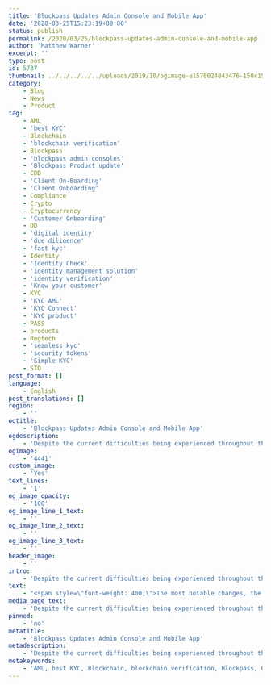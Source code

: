 ```yaml
---
title: 'Blockpass Updates Admin Console and Mobile App'
date: '2020-03-25T15:23:19+00:00'
status: publish
permalink: /2020/03/25/blockpass-updates-admin-console-and-mobile-app
author: 'Matthew Warner'
excerpt: ''
type: post
id: 5737
thumbnail: ../../../../../uploads/2019/10/ogimage-e1578024843476-150x150.png
category:
    - Blog
    - News
    - Product
tag:
    - AML
    - 'best KYC'
    - Blockchain
    - 'blockchain verification'
    - Blockpass
    - 'blockpass admin consoles'
    - 'Blockpass Product update'
    - CDD
    - 'Client On-Boarding'
    - 'Client Onboarding'
    - Compliance
    - Crypto
    - Cryptocurrency
    - 'Customer Onboarding'
    - DD
    - 'digital identity'
    - 'due diligence'
    - 'fast kyc'
    - Identity
    - 'Identity Check'
    - 'identity management solution'
    - 'identity verification'
    - 'Know your customer'
    - KYC
    - 'KYC AML'
    - 'KYC Connect'
    - 'KYC product'
    - PASS
    - products
    - Regtech
    - 'seamless kyc'
    - 'security tokens'
    - 'Simple KYC'
    - STO
post_format: []
language:
    - English
post_translations: []
region:
    - ''
ogtitle:
    - 'Blockpass Updates Admin Console and Mobile App'
ogdescription:
    - 'Despite the current difficulties being experienced throughout the world and ensuring the people’s health and safety is the highest priority, the Blockpass development team are continuing to work on expanding and improving the Blockpass Mobile App and Admin Console. Last week, the latest of the Admin Console was made public and the latest Blockpass Mobile App updates were released to the Android and Apple stores to provide new features, fixes and adjustments in the app. '
ogimage:
    - '4441'
custom_image:
    - 'Yes'
text_lines:
    - '1'
og_image_opacity:
    - '100'
og_image_line_1_text:
    - ''
og_image_line_2_text:
    - ''
og_image_line_3_text:
    - ''
header_image:
    - ''
intro:
    - 'Despite the current difficulties being experienced throughout the world and ensuring the people’s health and safety is the highest priority, the Blockpass development team are continuing to work on expanding and improving the Blockpass Mobile App and Admin Console. Last week, the latest of the Admin Console was made public and the latest Blockpass Mobile App updates were released to the Android and Apple stores to provide new features, fixes and adjustments in the app. '
text:
    - "<span style=\"font-weight: 400;\">The most notable changes, the new features, are designed to improve existing capabilities or to add entirely new ones. In the latest version there are a number of these. The first is in the Admin Console with the introduction of certificates groups. This addition enables services which allow different forms of identification to handle a customer base which is submitting a variety of verified identities in the smoothest possible manner. For the Mobile App, there is also a new flow to register services allowing multiple identity documents to be used for onboarding. Linked to this, the ability to modify the type of document used for registration has been added and the same type of document selected during registration will be used for verifiers.\_</span>\r\n\r\n<span style=\"font-weight: 400;\">Two new roles have been added to this latest Admin Console release version. The \"Blockpass Accountant\" role can access the billing section and the \"Blockpass Read only\" role can see all services but cannot modify any. Alongside this, the button which was previously the “Test with QR Code\" option has been updated and is now a \"Shareable link\" option. The final feature to be added to the Admin Console is OAuth with Google Sign-in integration.\_</span>\r\n\r\n<span style=\"font-weight: 400;\">Whilst that rounds out the new features, there were a number of fixes and adjustments. In the Admin Console, the search is no longer case sensitive, the previous requirement for a driving license has been disabled and debugging now shows a full certificate schema.\_</span>\r\n\r\n<span style=\"font-weight: 400;\">On the Mobile App, a number of tweaks have been made to improve the user experience. Pop-ups have been replaced with modals to ensure users don’t miss or accidentally close important information. The \"+\" icon in the Crypto Address Management section has been replaced with a standard button, and the Service Details section has had the Issued Certificate removed to clear up the UI. Additionally, email verification codes are now able to be pasted so users save time with a more convenient option for entering the data. Finally, the attributes order during the registration process has been fixed.\_</span>\r\n\r\n<span style=\"font-weight: 400;\">These changes and additions mark the most recent updates to the Admin Console and Mobile App, but we are always eager to hear feedback from users as to how we can improve our services even further. If you have any suggestions or requests, please do not hesitate to get in contact with us via email or through our social media channels. We are building these platforms to make the process of KYC as quick and efficient as possible whilst maintaining the highest standards of safety and security but most importantly we are building them to serve your needs. Any feedback that will help us do this is welcome. </span>"
media_page_text:
    - 'Despite the current difficulties being experienced throughout the world and ensuring the people’s health and safety is the highest priority, the Blockpass development team are continuing to work on expanding and improving the Blockpass Mobile App and Admin Console. Last week, the latest of the Admin Console was made public and the latest Blockpass Mobile App updates were released to the Android and Apple stores to provide new features, fixes and adjustments in the app. '
pinned:
    - 'no'
metatitle:
    - 'Blockpass Updates Admin Console and Mobile App'
metadescription:
    - 'Despite the current difficulties being experienced throughout the world and ensuring the people’s health and safety is the highest priority, the Blockpass development team are continuing to work on expanding and improving the Blockpass Mobile App and Admin Console. Last week, the latest of the Admin Console was made public and the latest Blockpass Mobile App updates were released to the Android and Apple stores to provide new features, fixes and adjustments in the app. '
metakeywords:
    - 'AML, best KYC, Blockchain, blockchain verification, Blockpass, Client On-Boarding, Client Onboarding, Compliance, Crypto, Cryptocurrency, Customer Onboarding, digital identity, fast kyc, Identity, Identity Check, identity management solution, identity verification, Know your customer, KYC, KYC Connect, PASS, Regtech, seamless kyc, security tokens, Simple KYC, STO, Blockpass Product update, products, KYC product, KYC AML, CDD, DD, due diligence, blockpass admin consoles'
---
```

<!DOCTYPE html PUBLIC "-//W3C//DTD HTML 4.0 Transitional//EN" "http://www.w3.org/TR/REC-html40/loose.dtd">
<?xml encoding="UTF-8">
